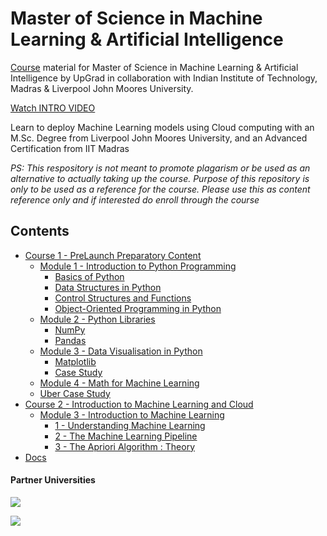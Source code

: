 # Master of Science in Machine Learning & Artificial Intelligence
[Course](https://www.upgrad.com/us/machine-learning-ms-ljmu-iitm) material for Master of Science in Machine Learning & Artificial Intelligence by UpGrad in collaboration with Indian Institute of Technology, Madras & Liverpool John Moores University.  

[Watch INTRO VIDEO](https://www.youtube.com/watch?v=DfAkM0hktH0)

Learn to deploy Machine Learning models using Cloud computing with an M.Sc. Degree from Liverpool John Moores University, and an Advanced Certification from IIT Madras


*PS: This respository is not meant to promote plagarism or be used as an alternative to actually taking up the course. Purpose of this repository is only to be used as a reference for the course. Please use this as content reference only and if interested do enroll through the course* 

## Contents
- [Course 1 - PreLaunch Preparatory Content](Course_1-PreLaunch_Preparatory_Content)
    - [Module 1 - Introduction to Python Programming](Course_1-PreLaunch_Preparatory_Content/Module_1-Introduction_to_Python_Programming)
        - [Basics of Python](Course_1-PreLaunch_Preparatory_Content/Module_1-Introduction_to_Python_Programming/1_Basics_of_Python)
        - [Data Structures in Python](Course_1-PreLaunch_Preparatory_Content/Module_1-Introduction_to_Python_Programming/2_Data_Structures_in_Python)
        - [Control Structures and Functions](Course_1-PreLaunch_Preparatory_Content/Module_1-Introduction_to_Python_Programming/3_Control_Structures_and_Functions)
        - [Object-Oriented Programming in Python](Course_1-PreLaunch_Preparatory_Content/Module_1-Introduction_to_Python_Programming/4_Object-Oriented_Programming_in_Python)
    - [Module 2 - Python Libraries](Course_1-PreLaunch_Preparatory_Content/Module_2-Python_Libraries)
        - [NumPy](Course_1-PreLaunch_Preparatory_Content/Module_2-Python_Libraries/1_NumPy)
        - [Pandas](Course_1-PreLaunch_Preparatory_Content/Module_2-Python_Libraries/2_Pandas)
    - [Module 3 - Data Visualisation in Python](Course_1-PreLaunch_Preparatory_Content/Module_3-Data_Visualisation_in_Python)
        - [Matplotlib](Course_1-PreLaunch_Preparatory_Content/Module_3-Data_Visualisation_in_Python/1_Matplotlib)
        - [Case Study](Course_1-PreLaunch_Preparatory_Content/Module_3-Data_Visualisation_in_Python/2_Case_Study)
    - [Module 4 - Math for Machine Learning](Course_1-PreLaunch_Preparatory_Content/Module_4-Math_for_Machine_Learning)
    - [Uber Case Study](Course_1-PreLaunch_Preparatory_Content/Uber_Case_Study)
- [Course 2 - Introduction to Machine Learning and Cloud](Course_2-Introduction_to_Machine_Learning_and_Cloud)
    - [Module 3 - Introduction to Machine Learning](Course_2-Introduction_to_Machine_Learning_and_Cloud/Module_3-Introduction_to_Machine_Learning/)
        - [1 - Understanding Machine Learning](Course_2-Introduction_to_Machine_Learning_and_Cloud/Module_3-Introduction_to_Machine_Learning/1-Understanding_Machine_Learning)
        - [2 - The Machine Learning Pipeline](Course_2-Introduction_to_Machine_Learning_and_Cloud/Module_3-Introduction_to_Machine_Learning/2-The_Machine_Learning_Pipeline)
        - [3 - The Apriori Algorithm : Theory](Course_2-Introduction_to_Machine_Learning_and_Cloud/Module_3-Introduction_to_Machine_Learning/3-The_Apriori_Algorithm_Theory)
- [Docs](Docs)

#### Partner Universities

![](https://i.ibb.co/VTRRkkc/IIT-Madras-Logo.png)

![](https://i.ibb.co/09WfhTk/LJMU.png)